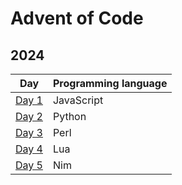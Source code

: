 # Advent of Code

## 2024

| Day                     | Programming language |
|-------------------------|----------------------|
| [Day 1](./2024/day01/)  | JavaScript           |
| [Day 2](./2024/day02/)  | Python               |
| [Day 3](./2024/day03/)  | Perl                 |
| [Day 4](./2024/day04/)  | Lua                  |
| [Day 5](./2024/day05/)  | Nim                  |
